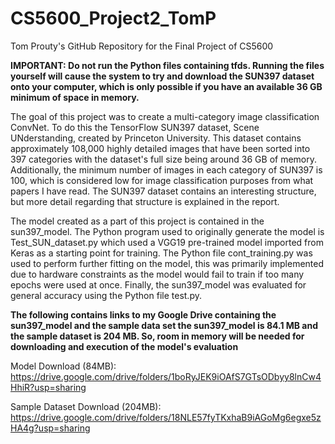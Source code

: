 # CS5600_Project2_TomP
Tom Prouty's GitHub Repository for the Final Project of CS5600

__IMPORTANT: Do not run the Python files containing tfds. Running the files yourself will cause the system to try and download
the SUN397 dataset onto your computer, which is only possible if you have an available 36 GB minimum of space in memory.__

The goal of this project was to create a multi-category image classification ConvNet. To do this the TensorFlow
SUN397 dataset, Scene UNderstanding, created by Princeton University. This dataset contains approximately 108,000 
highly detailed images that have been sorted into 397 categories with  the dataset's full size being around 36 
GB of memory. Additionally, the minimum number of images in each category of SUN397 is 100, which is considered
low for image classification purposes from what papers I have read. The SUN397 dataset contains an interesting 
structure, but more detail regarding that structure is explained in the report.

The model created as a part of this project is contained in the sun397_model. The Python program used to originally
generate the model is Test_SUN_dataset.py which used a VGG19 pre-trained model imported from Keras as a starting
point for training. The Python file cont_training.py was used to perform further fitting on the model, this was 
primarily implemented due to hardware constraints as the model would fail to train if too many epochs were used
at once. Finally, the sun397_model was evaluated for general accuracy using the Python file test.py.

__The following contains links to my Google Drive containing the sun397_model and the sample data set
the sun397_model is 84.1 MB and the sample dataset is 204 MB. So, room in memory will be needed for 
downloading and execution of the model's evaluation__

Model Download (84MB): https://drive.google.com/drive/folders/1boRyJEK9iOAfS7GTsODbyy8lnCw4HhiR?usp=sharing

Sample Dataset Download (204MB): https://drive.google.com/drive/folders/18NLE57fyTKxhaB9iAGoMg6egxe5zHA4g?usp=sharing



